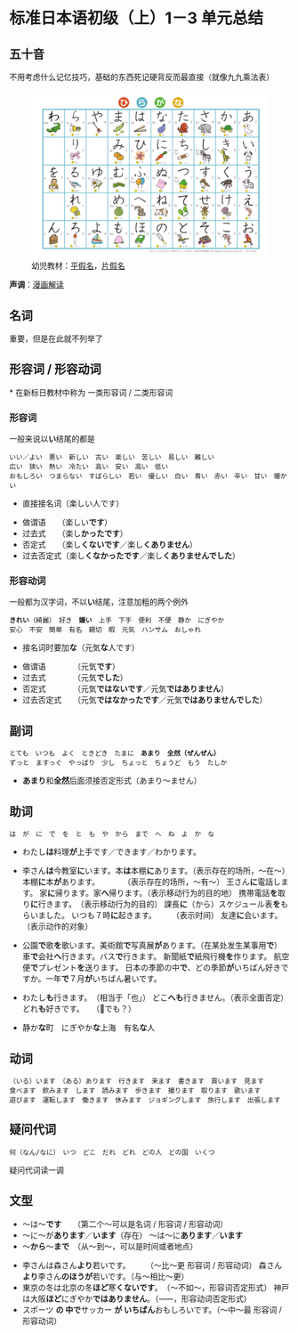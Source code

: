 # 标准日本语初级（上）1－3 单元总结

<link href="/notes/public/jp.css" rel="stylesheet">

## 五十音

不用考虑什么记忆技巧，基础的东西死记硬背反而最直接（就像九九乘法表）

<figure>
    <img src="./imgs/hiragana.png" alt="平假名">
    <figcaption>幼児教材：<a href="https://happylilac.net/hiragana-g-01.pdf">平假名</a>，<a href="https://happylilac.net/katakana-g-01.pdf">片假名</a></figcaption>
</figure>

**声调**：[漫画解读](https://zhuanlan.zhihu.com/p/25810894)

## 名词

重要，但是在此就不列举了

## 形容词 / 形容动词

\* 在新标日教材中称为 一类形容词 / 二类形容词

### 形容词

一般来说以<b class="jp">い</b>结尾的都是

<pre class="jp"><code>いい／よい　悪い　新しい　古い　楽しい　苦しい　易しい　難しい
広い　狭い　熱い　冷たい　高い　安い　高い　低い　
おもしろい　つまらない　すばらしい　若い　優しい　白い　青い　赤い　辛い　甘い　暖かい</code></pre>

- 直接接名词（<span class="jp">楽しい人です</span>）

<!--  -->

- 做谓语　　（<span class="jp">楽しい<b>です</b></span>）
- 过去式　　（<span class="jp">楽し<b>かったです</b></span>）
- 否定式　　（<span class="jp">楽し<b>くないです</b>／楽し<b>くありません</b></span>）
- 过去否定式（<span class="jp">楽し<b>くなかったです</b>／楽し<b>くありませんでした</b></span>）

### 形容动词

一般都为汉字词，不以<b class="jp">い</b>结尾，注意加粗的两个例外

<pre class="jp"><code><b>きれい</b>（綺麗）　好き　<b>嫌い</b>　上手　下手　便利　不便　静か　にぎやか
安心　不安　簡単　有名　親切　暇　元気　ハンサム　おしゃれ</code></pre>

- 接名词时要加<b class="jp">な</b>（<span class="jp">元気<b>な</b>人です</span>）

<!--  -->

- 做谓语　　　　（<span class="jp">元気<b>です</b></span>）
- 过去式　　　　（<span class="jp">元気<b>でした</b></span>）
- 否定式　　　　（<span class="jp">元気<b>ではないです</b>／元気<b>ではありません</b></span>）
- 过去否定式　　（<span class="jp">元気<b>ではなかったです</b>／元気<b>ではありませんでした</b></span>）

## 副词

<pre class="jp"><code>とても　いつも　よく　ときどき　たまに　<b>あまり</b>　<b>全然（ぜんぜん）</b>
ずっと　ますっぐ　やっぱり　少し　ちょっと　ちょうど　もう　たしか</code></pre>

- <b class="jp">あまり</b>和<b class="jp">全然</b>后面须接否定形式（<span class="jp">あまり～ません</span>）

## 助词

<pre class="jp"><code>は　が　に　で　を　と　も　や　から　まで　へ　ね　よ　か　な</code></pre>

- <span class="jp">わたし<b>は</b>料理<b class="green">が</b>上手です／できます／わかります。</span>

- <span class="jp">李さん<b>は</b>今教室<b class="green">に</b>います。本<b>は</b>本棚<b class="green">に</b>あります。</span><span class="annot">（表示存在的场所，～在～）</span>
  <span class="jp">本棚<b class="green">に</b>本<b>が</b>あります。</span>　　　　<span class="annot">（表示存在的场所，～有～）</span>
  <span class="jp">王さん<b class="green">に</b>電話します。</span>
  <span class="jp">家<b class="green">に</b>帰ります。家<b>へ</b>帰ります。</span><span class="annot">（表示移动行为的目的地）</span>
  <span class="jp">携帯電話<b>を</b>取り<b class="green">に</b>行きます。</span>　<span class="annot">（表示移动行为的目的）</span>
  <span class="jp">課長<b class="green">に</b>（から）スケジュール表<b>を</b>もらいました。</span>
  <span class="jp">いつも７時<b class="green">に</b>起きます。</span>　　　<span class="annot">（表示时间）</span>
  <span class="jp">友達<b class="green">に</b>会います。</span>　　　　　　<span class="annot">（表示动作的对象）</span>

- <span class="jp">公園<b class="green">で</b>歌<b>を</b>歌います。美術館<b class="green">で</b>写真展<b>が</b>あります。</span><span class="annot">（在某处发生某事用<b class="green">で</b>）</span>
  <span class="jp">車<b class="green">で</b>会社<b>へ</b>行きます。バス<b class="green">で</b>行きます。</span>
  <span class="jp">新聞紙<b class="green">で</b>紙飛行機<b>を</b>作ります。</span>
  <span class="jp">航空便<b class="green">で</b>プレゼント<b>を</b>送ります。</span>
  <span class="jp">日本の季節の中<b class="green">で</b>、どの季節<b>が</b>いちばん好きですか。一年<b class="green">で</b>７月<b>が</b>いちばん暑いです。</span>

- <span class="jp">わたし<b class="green">も</b>行きます。</span>　<span class="annot">（相当于「也」）</span>
  <span class="jp">どこ<b>へ</b><b class="green">も</b>行きません。</span><span class="annot">（表示全面否定）</span>
  <span class="jp">どれ<b class="green">も</b>好きです。</span>　　<span class="annot">（🤔<span class="jp">でも？</span>）</span>

- <span class="jp">静か<b class="green">な</b>町　にぎやか<b class="green">な</b>上海　有名<b class="green">な</b>人</span>

## 动词

<pre class="jp"><code>（いる）います　（ある）あります　行きます　来ます　書きます　買います　見ます　
食べます　飲みます　します　読みます　歩きます　撮ります　取ります　歌います　
遊びます　運転します　働きます　休みます　ジョギングします　旅行します　出張します</code></pre>

## 疑问代词

<pre class="jp"><code>何（なん/なに）　いつ　どこ　だれ　どれ　どの人　どの国　いくつ</code></pre>

疑问代词读一调

## 文型

- <span class="jp">～は～<b>です</b></span>　　<span class="annot">（第二个～可以是名词 / 形容词 / 形容动词）</span>
- <span class="jp">～に～が<b>あります</b>／<b>います</b></span><span class="annot">（存在）</span>
  <span class="jp">～は～に<b>あります</b>／<b>います</b></span>
- <span class="jp">～<b>から</b>～<b>まで</b></span>　<span class="annot">（从～到～，可以是时间或者地点）</span>

<!--  -->

- <span class="jp">李さんは森さん<b>より</b>若いです。</span>　　　<span class="annot">（～比～更 形容词 / 形容动词）</span>
  <span class="jp">森さん<b>より</b>李さん<b>のほうが</b>若いです。</span><span class="annot">（与～相比～更）</span>
- <span class="jp">東京の冬は北京の冬<b>ほど</b>寒<b>くないです</b>。</span>　<span class="annot">（～不如～，形容词否定形式）</span>
  <span class="jp">神戸は大阪<b>ほど</b>にぎやか<b>ではありません</b>。</span><span class="annot">（⸺，形容动词否定形式）</span>
- <span class="jp">スポーツ <b>の 中で</b>サッカー <b>が いちばん</b>おもしろいです。</span><span class="annot">（～中～最 形容词 / 形容动词）</span>
